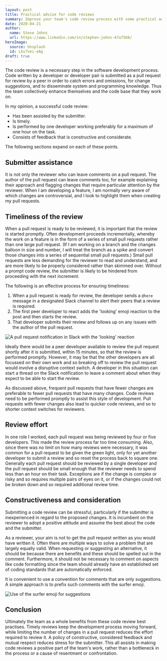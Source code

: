 ```yaml
---
layout: post
title: Practical advise for code reviews
summary: Improve your team's code review process with some practical advice on the subject.
date: 2020-04-21
author:
  name: Steve Johns
  url: https://www.linkedin.com/in/stephen-johns-47a7568/
heroImage:
  source: Unsplash
  id: Lks7vei-eAg
draft: true
---
```


The code review is a necessary step in the software development process. Code written by a developer or developer pair is submitted as a pull request for review by a peer in order to catch errors and omissions, for change suggestions, and to disseminate system and programming knowledge. Thus the team collectively enhance themselves and the code base that they work on.

In my opinion, a successful code review:

- Has been assisted by the submitter.
- Is timely.
- Is performed by one developer working preferably for a maximum of one hour on the task.
- Consists of feedback that is constructive and considerate.

The following sections expand on each of these points.

## Submitter assistance

It is not only the reviewer who can leave comments on a pull request. The author of the pull request can leave comments too, for example explaining their approach and flagging changes that require particular attention by the reviewer. When I am developing a feature, I am normally very aware of which changes are controversial, and I look to highlight them when creating my pull requests.

## Timeliness of the review

When a pull request is ready to be reviewed, it is important that the review is started promptly. Often development proceeds incrementally, whereby the work on a feature is in the form of a series of small pull requests rather than one large pull request. (If I am working on a branch and the changes balloon in size and number, I will treat the branch as a spike and convert those changes into a series of sequential small pull requests.) Small pull requests are less demanding for the reviewer to read and understand, and are more likely to be properly considered rather than skimmed over. Without a prompt code review, the submitter is likely to be hindered from proceeding with the next increment.

The following is an effective process for ensuring timeliness:

1. When a pull request is ready for review, the developer sends a `@here` message in a designated Slack channel to alert their peers that a review is required.
2. The first peer developer to react adds the 'looking' emoji reaction to the post and then starts the review.
3. That developer submits their review and follows up on any issues with the author of the pull request.

![](/images/2020-04-21-practical-advice-for-code-reviews/pr-notification-2x.png "A pull request notification in Slack with the 'looking' reaction")

Ideally there would be a peer developer available to review the pull request shortly after it is submitted, within 15 minutes, so that the review is performed promptly. However, it may be that the other developers are all focussed on their own work and so breaking off to review the pull request would involve a disruptive context switch. A developer in this situation can start a thread on the Slack notification to leave a comment about when they expect to be able to start the review.

As discussed above, frequent pull requests that have fewer changes are preferable to fewer pull requests that have many changes. Code reviews need to be performed promptly to assist this style of development. Pull requests with fewer changes also lead to quicker code reviews, and so to shorter context switches for reviewers.

## Review effort

In one role I worked, each pull request was being reviewed by four or five developers. This made the review process far too time consuming. Also, since there was no limit on how many reviews were necessary, it was common for a pull request to be given the green light, only for yet another developer to submit a review and so reset the process back to square one. Generally each pull request should be reviewed by a single developer and the pull request should be small enough that the reviewer needs to spend less than an hour on their task. Exceptions are if the change is complex or risky and so requires multiple pairs of eyes on it, or if the changes could not be broken down and so required additional review time.

## Constructiveness and consideration

Submitting a code review can be stressful, particularly if the submitter is inexperienced in regard to the proposed changes. It is incumbent on the reviewer to adopt a positive attitude and assume the best about the code and the submitter.

As a reviewer, your aim is not to get the pull request written as you would have written it. Often there are multiple ways to solve a problem that are largely equally valid. When requesting or suggesting an alternative, it should be because there are benefits and these should be spelled out in the comment. Furthermore, it should not be necessary to comment on aspects like code formatting since the team should already have an established set of coding standards that are automatically enforced.

It is convenient to use a convention for comments that are only suggestions. A simple approach is to prefix such comments with the surfer emoji.

![](/images/2020-04-21-practical-advice-for-code-reviews/surfer-2x.png "Use of the surfer emoji for suggestions")

## Conclusion

Ultimately the team as a whole benefits from these code review best practises. Timely reviews keep the development process moving forward, while limiting the number of changes in a pull request reduces the effort required to review it. A policy of constructive, considered feedback and mutual respect reduces stress for the submitter. This all assists in making code reviews a positive part of the team's work, rather than a bottleneck in the process or a cause of resentment or confrontation.

